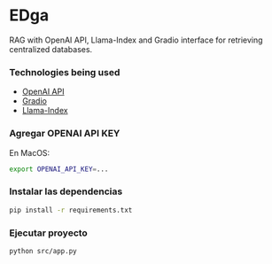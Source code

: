 # EDga
RAG with OpenAI API, Llama-Index and Gradio interface for retrieving centralized databases.

### Technologies being used
* [OpenAI API](https://platform.openai.com/)
* [Gradio](https://gradio.app)
* [Llama-Index](https://llamaindex.ai/)

### Agregar OPENAI API KEY
En MacOS:
```sh
export OPENAI_API_KEY=...
```

### Instalar las dependencias
```sh
pip install -r requirements.txt
```

### Ejecutar proyecto
```sh
python src/app.py
```
